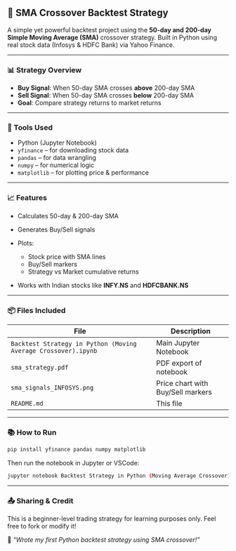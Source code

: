 ## 📘 SMA Crossover Backtest Strategy

A simple yet powerful backtest project using the **50-day and 200-day Simple Moving Average (SMA)** crossover strategy. Built in Python using real stock data (Infosys & HDFC Bank) via Yahoo Finance.

---

### 📊 Strategy Overview

* **Buy Signal**: When 50-day SMA crosses **above** 200-day SMA
* **Sell Signal**: When 50-day SMA crosses **below** 200-day SMA
* **Goal**: Compare strategy returns to market returns

---

### 🔧 Tools Used

* Python (Jupyter Notebook)
* `yfinance` – for downloading stock data
* `pandas` – for data wrangling
* `numpy` – for numerical logic
* `matplotlib` – for plotting price & performance

---

### 📈 Features

* Calculates 50-day & 200-day SMA
* Generates Buy/Sell signals
* Plots:

  * Stock price with SMA lines
  * Buy/Sell markers
  * Strategy vs Market cumulative returns
* Works with Indian stocks like **INFY.NS** and **HDFCBANK.NS**

---

### 📦 Files Included

| File                      | Description                       |
| ------------------------- | --------------------------------- |
| `Backtest Strategy in Python (Moving Average Crossover).ipynb`      | Main Jupyter Notebook             |
| `sma_strategy.pdf`        | PDF export of notebook            |
| `sma_signals_INFOSYS.png` | Price chart with Buy/Sell markers |
| `README.md`               | This file                         |

---

### 📚 How to Run

```bash
pip install yfinance pandas numpy matplotlib
```

Then run the notebook in Jupyter or VSCode:

```bash
jupyter notebook Backtest Strategy in Python (Moving Average Crossover).ipynb
```

---

### 📤 Sharing & Credit

This is a beginner-level trading strategy for learning purposes only.
Feel free to fork or modify it!

📣 *“Wrote my first Python backtest strategy using SMA crossover!”*
